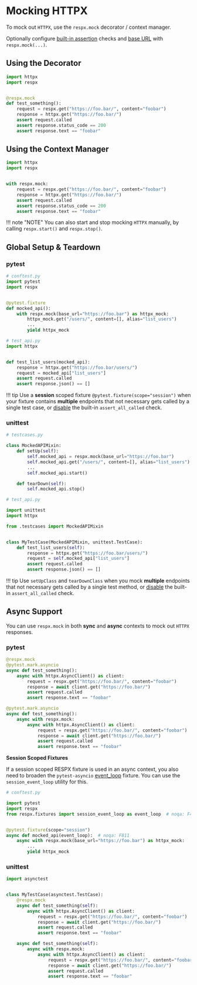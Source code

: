 # Mocking HTTPX

To mock out `HTTPX`, use the `respx.mock` decorator / context manager.

Optionally configure [built-in assertion](api.md#built-in-assertions) checks and [base URL](api.md#base-url)
with `respx.mock(...)`.


## Using the Decorator

``` python
import httpx
import respx


@respx.mock
def test_something():
    request = respx.get("https://foo.bar/", content="foobar")
    response = httpx.get("https://foo.bar/")
    assert request.called
    assert response.status_code == 200
    assert response.text == "foobar"
```


## Using the Context Manager

``` python
import httpx
import respx


with respx.mock:
    request = respx.get("https://foo.bar/", content="foobar")
    response = httpx.get("https://foo.bar/")
    assert request.called
    assert response.status_code == 200
    assert response.text == "foobar"
```

!!! note "NOTE"
    You can also start and stop mocking `HTTPX` manually, by calling `respx.start()` and `respx.stop()`.


## Global Setup & Teardown

### pytest
``` python
# conftest.py
import pytest
import respx


@pytest.fixture
def mocked_api():
    with respx.mock(base_url="https://foo.bar") as httpx_mock:
        httpx_mock.get("/users/", content=[], alias="list_users")
        ...
        yield httpx_mock
```

``` python
# test_api.py
import httpx


def test_list_users(mocked_api):
    response = httpx.get("https://foo.bar/users/")
    request = mocked_api["list_users"]
    assert request.called
    assert response.json() == []
```

!!! tip
    Use a **session** scoped fixture `@pytest.fixture(scope="session")` when your fixture contains **multiple**
    endpoints that not necessary gets called by a single test case, or [disable](api.md#built-in-assertions)
    the built-in `assert_all_called` check.


### unittest

``` python
# testcases.py

class MockedAPIMixin:
    def setUp(self):
        self.mocked_api = respx.mock(base_url="https://foo.bar")
        self.mocked_api.get("/users/", content=[], alias="list_users")
        ...
        self.mocked_api.start()

    def tearDown(self):
        self.mocked_api.stop()
```
``` python
# test_api.py

import unittest
import httpx

from .testcases import MockedAPIMixin


class MyTestCase(MockedAPIMixin, unittest.TestCase):
    def test_list_users(self):
        response = httpx.get("https://foo.bar/users/")
        request = self.mocked_api["list_users"]
        assert request.called
        assert response.json() == []
```

!!! tip
    Use `setUpClass` and `tearDownClass` when you mock **multiple** endpoints that not 
    necessary gets called by a single test method, or [disable](api.md#built-in-assertions)
    the built-in `assert_all_called` check.


## Async Support

You can use `respx.mock` in both **sync** and **async** contexts to mock out `HTTPX` responses.

### pytest
``` python
@respx.mock
@pytest.mark.asyncio
async def test_something():
    async with httpx.AsyncClient() as client:
        request = respx.get("https://foo.bar/", content="foobar")
        response = await client.get("https://foo.bar/")
        assert request.called
        assert response.text == "foobar"
```
``` python
@pytest.mark.asyncio
async def test_something():
    async with respx.mock:
        async with httpx.AsyncClient() as client:
            request = respx.get("https://foo.bar/", content="foobar")
            response = await client.get("https://foo.bar/")
            assert request.called
            assert response.text == "foobar"
```

**Session Scoped Fixtures**

If a session scoped RESPX fixture is used in an async context, you also need to broaden the `pytest-asyncio`
 [event_loop](https://github.com/pytest-dev/pytest-asyncio#event_loop) fixture.
 You can use the `session_event_loop` utility for this. 

``` python
# conftest.py

import pytest
import respx
from respx.fixtures import session_event_loop as event_loop  # noqa: F401


@pytest.fixture(scope="session")
async def mocked_api(event_loop):  # noqa: F811
    async with respx.mock(base_url="https://foo.bar") as httpx_mock:
        ...
        yield httpx_mock
```

### unittest

``` python
import asynctest


class MyTestCase(asynctest.TestCase):
    @respx.mock
    async def test_something(self):
        async with httpx.AsyncClient() as client:
            request = respx.get("https://foo.bar/", content="foobar")
            response = await client.get("https://foo.bar/")
            assert request.called
            assert response.text == "foobar"

    async def test_something(self):
        async with respx.mock:
            async with httpx.AsyncClient() as client:
                request = respx.get("https://foo.bar/", content="foobar")
                response = await client.get("https://foo.bar/")
                assert request.called
                assert response.text == "foobar"
```

